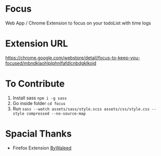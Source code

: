 # Focus
Web App / Chrome Extension to focus on your todoList with time logs

# Extension URL
https://chrome.google.com/webstore/detail/focus-to-keep-you-focused/mbndklaohlplphnlfafdlcnbdgklkojd

# To Contribute
1. Install sass `npm i -g sass`
2. Go inside folder `cd focus`
3. Run `sass --watch assets/sass/style.scss assets/css/style.css --style compressed --no-source-map`

# Spacial Thanks
- Firefox Extension [ByWaleed](https://github.com/ByWaleed)
